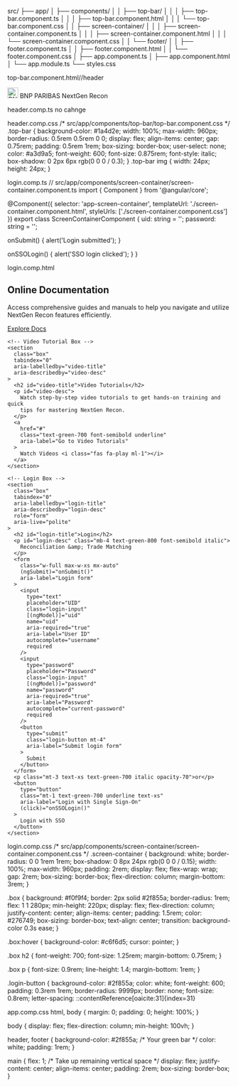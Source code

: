 src/
├── app/
│   ├── components/
│   │   ├── top-bar/
│   │   │   ├── top-bar.component.ts
│   │   │   ├── top-bar.component.html
│   │   │   └── top-bar.component.css
│   │   ├── screen-container/
│   │   │   ├── screen-container.component.ts
│   │   │   ├── screen-container.component.html
│   │   │   └── screen-container.component.css
│   │   └── footer/
│   │       ├── footer.component.ts
│   │       ├── footer.component.html
│   │       └── footer.component.css
│   ├── app.component.ts
│   ├── app.component.html
│   └── app.module.ts
└── styles.css


 top-bar.component.html//header
 <!-- src/app/components/top-bar/top-bar.component.html -->
<div class="top-bar" role="banner" aria-label="Top navigation bar">
  <img
    src="https://storage.googleapis.com/a1aa/image/d09e78b5-18a4-4c00-5079-5569b1fce13e.jpg"
    alt="BNP PARIBAS logo green square with white letters BNP"
    width="24"
    height="24"
    aria-hidden="true"
  />
  <span>BNP PARIBAS</span>
  <span class="italic font-semibold">NextGen Recon</span>
</div>

header.comp.ts no cahnge

header.comp.css
/* src/app/components/top-bar/top-bar.component.css */
.top-bar {
  background-color: #1a4d2e;
  width: 100%;
  max-width: 960px;
  border-radius: 0.5rem 0.5rem 0 0;
  display: flex;
  align-items: center;
  gap: 0.75rem;
  padding: 0.5rem 1rem;
  box-sizing: border-box;
  user-select: none;
  color: #a3d9a5;
  font-weight: 600;
  font-size: 0.875rem;
  font-style: italic;
  box-shadow: 0 2px 6px rgb(0 0 0 / 0.3);
}
.top-bar img {
  width: 24px;
  height: 24px;
}

login.comp.ts
// src/app/components/screen-container/screen-container.component.ts
import { Component } from '@angular/core';

@Component({
  selector: 'app-screen-container',
  templateUrl: './screen-container.component.html',
  styleUrls: ['./screen-container.component.css']
})
export class ScreenContainerComponent {
  uid: string = '';
  password: string = '';

  onSubmit() {
    alert('Login submitted');
  }

  onSSOLogin() {
    alert('SSO login clicked');
  }
}

login.comp.html
<!-- src/app/components/screen-container/screen-container.component.html -->
<div class="screen-container" role="main" aria-label="NextGen Recon main content">
  <div class="boxes-wrapper flex flex-wrap gap-8">
    <!-- Online Documentation Box -->
    <section
      class="box"
      tabindex="0"
      aria-labelledby="doc-title"
      aria-describedby="doc-desc"
    >
      <h2 id="doc-title">Online Documentation</h2>
      <p id="doc-desc">
        Access comprehensive guides and manuals to help you navigate and
        utilize NextGen Recon features efficiently.
      </p>
      <a
        href="#"
        class="text-green-700 font-semibold underline"
        aria-label="Go to Online Documentation"
      >
        Explore Docs <i class="fas fa-arrow-right ml-1"></i>
      </a>
    </section>

    <!-- Video Tutorial Box -->
    <section
      class="box"
      tabindex="0"
      aria-labelledby="video-title"
      aria-describedby="video-desc"
    >
      <h2 id="video-title">Video Tutorials</h2>
      <p id="video-desc">
        Watch step-by-step video tutorials to get hands-on training and quick
        tips for mastering NextGen Recon.
      </p>
      <a
        href="#"
        class="text-green-700 font-semibold underline"
        aria-label="Go to Video Tutorials"
      >
        Watch Videos <i class="fas fa-play ml-1"></i>
      </a>
    </section>

    <!-- Login Box -->
    <section
      class="box"
      tabindex="0"
      aria-labelledby="login-title"
      aria-describedby="login-desc"
      role="form"
      aria-live="polite"
    >
      <h2 id="login-title">Login</h2>
      <p id="login-desc" class="mb-4 text-green-800 font-semibold italic">
        Reconciliation &amp; Trade Matching
      </p>
      <form
        class="w-full max-w-xs mx-auto"
        (ngSubmit)="onSubmit()"
        aria-label="Login form"
      >
        <input
          type="text"
          placeholder="UID"
          class="login-input"
          [(ngModel)]="uid"
          name="uid"
          aria-required="true"
          aria-label="User ID"
          autocomplete="username"
          required
        />
        <input
          type="password"
          placeholder="Password"
          class="login-input"
          [(ngModel)]="password"
          name="password"
          aria-required="true"
          aria-label="Password"
          autocomplete="current-password"
          required
        />
        <button
          type="submit"
          class="login-button mt-4"
          aria-label="Submit login form"
        >
          Submit
        </button>
      </form>
      <p class="mt-3 text-xs text-green-700 italic opacity-70">or</p>
      <button
        type="button"
        class="mt-1 text-green-700 underline text-xs"
        aria-label="Login with Single Sign-On"
        (click)="onSSOLogin()"
      >
        Login with SSO
      </button>
    </section>
  </div>
</div>

login.comp.css
/* src/app/components/screen-container/screen-container.component.css */
.screen-container {
  background: white;
  border-radius: 0 0 1rem 1rem;
  box-shadow: 0 8px 24px rgb(0 0 0 / 0.15);
  width: 100%;
  max-width: 960px;
  padding: 2rem;
  display: flex;
  flex-wrap: wrap;
  gap: 2rem;
  box-sizing: border-box;
  flex-direction: column;
  margin-bottom: 3rem;
}

.box {
  background: #f0f9f4;
  border: 2px solid #2f855a;
  border-radius: 1rem;
  flex: 1 1 280px;
  min-height: 220px;
  display: flex;
  flex-direction: column;
  justify-content: center;
  align-items: center;
  padding: 1.5rem;
  color: #276749;
  box-sizing: border-box;
  text-align: center;
  transition: background-color 0.3s ease;
}

.box:hover {
  background-color: #c6f6d5;
  cursor: pointer;
}

.box h2 {
  font-weight: 700;
  font-size: 1.25rem;
  margin-bottom: 0.75rem;
}

.box p {
  font-size: 0.9rem;
  line-height: 1.4;
  margin-bottom: 1rem;
}

.login-button {
  background-color: #2f855a;
  color: white;
  font-weight: 600;
  padding: 0.3rem 1rem;
  border-radius: 9999px;
  border: none;
  font-size: 0.8rem;
  letter-spacing:
::contentReference[oaicite:31]{index=31}


app.comp.css
html, body {
  margin: 0;
  padding: 0;
  height: 100%;
}

body {
  display: flex;
  flex-direction: column;
  min-height: 100vh;
}

header, footer {
  background-color: #2f855a; /* Your green bar */
  color: white;
  padding: 1rem;
}

main {
  flex: 1; /* Take up remaining vertical space */
  display: flex;
  justify-content: center;
  align-items: center;
  padding: 2rem;
  box-sizing: border-box;
}

 

